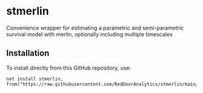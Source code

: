 # stmerlin

Convenience wrapper for estimating a parametric and semi-parametric survival model with merlin, optionally including multiple timescales

## Installation

To install directly from this GitHub repository, use:

```{stata}
net install stmerlin, from("https://raw.githubusercontent.com/RedDoorAnalytics/stmerlin/main/")
```

